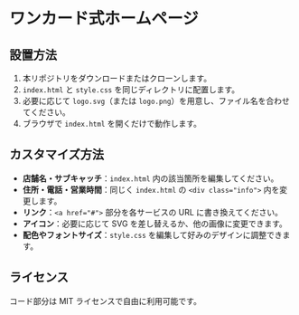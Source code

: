# ワンカード式ホームページ

## 設置方法
1. 本リポジトリをダウンロードまたはクローンします。
2. `index.html` と `style.css` を同じディレクトリに配置します。
3. 必要に応じて `logo.svg`（または `logo.png`）を用意し、ファイル名を合わせてください。
4. ブラウザで `index.html` を開くだけで動作します。

## カスタマイズ方法
- **店舗名・サブキャッチ**：`index.html` 内の該当箇所を編集してください。
- **住所・電話・営業時間**：同じく `index.html` の `<div class="info">` 内を変更します。
- **リンク**：`<a href="#">` 部分を各サービスの URL に書き換えてください。
- **アイコン**：必要に応じて SVG を差し替えるか、他の画像に変更できます。
- **配色やフォントサイズ**：`style.css` を編集して好みのデザインに調整できます。

## ライセンス
コード部分は MIT ライセンスで自由に利用可能です。
